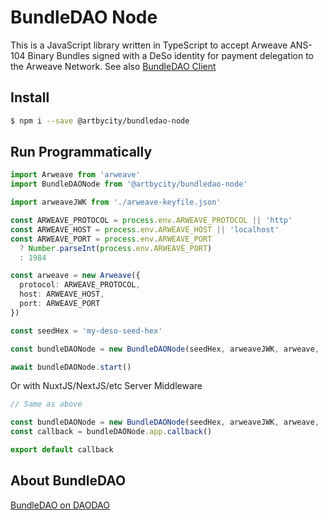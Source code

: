 # BundleDAO Node

This is a JavaScript library written in TypeScript to accept Arweave ANS-104 Binary Bundles signed with a DeSo identity for payment delegation to the Arweave Network.  See also [BundleDAO Client](https://gitlab.com/art-by-city/bundledao-client)

## Install
```bash
$ npm i --save @artbycity/bundledao-node
```

## Run Programmatically
```typescript
import Arweave from 'arweave'
import BundleDAONode from '@artbycity/bundledao-node'

import arweaveJWK from './arweave-keyfile.json'

const ARWEAVE_PROTOCOL = process.env.ARWEAVE_PROTOCOL || 'http'
const ARWEAVE_HOST = process.env.ARWEAVE_HOST || 'localhost'
const ARWEAVE_PORT = process.env.ARWEAVE_PORT
  ? Number.parseInt(process.env.ARWEAVE_PORT)
  : 1984

const arweave = new Arweave({
  protocol: ARWEAVE_PROTOCOL,
  host: ARWEAVE_HOST,
  port: ARWEAVE_PORT
})

const seedHex = 'my-deso-seed-hex'

const bundleDAONode = new BundleDAONode(seedHex, arweaveJWK, arweave, 'dbpath')

await bundleDAONode.start()
```

Or with NuxtJS/NextJS/etc Server Middleware
```typescript
// Same as above

const bundleDAONode = new BundleDAONode(seedHex, arweaveJWK, arweave, 'dbpath')
const callback = bundleDAONode.app.callback()

export default callback
```

## About BundleDAO
[BundleDAO on DAODAO](https://daodao.io/profile/BundleDAO)
